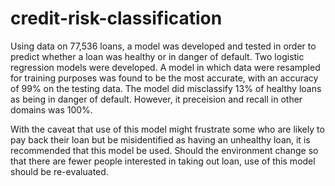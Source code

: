 # credit-risk-classification
Using data on 77,536 loans, a model was developed and tested in order to predict whether a loan was healthy or in danger of default. Two logistic regression models were developed. A model in which data were resampled for training purposes was found to be the most accurate, with an accuracy of 99% on the testing data. The model did misclassify 13% of healthy loans as being in danger of default. However, it preceision and recall in other domains was 100%. 

With the caveat that use of this model might frustrate some who are likely to pay back their loan but be misidentified as having an unhealthy loan, it is recommended that this model be used. Should the environment change so that there are fewer people interested in taking out loan, use of this model should be re-evaluated.
